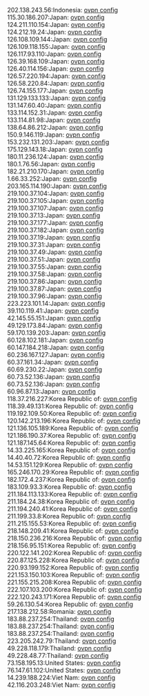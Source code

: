 202.138.243.56:Indonesia: [ovpn config](vpn/202_138_243_56.ovpn)  
115.30.186.207:Japan: [ovpn config](vpn/115_30_186_207.ovpn)  
124.211.110.154:Japan: [ovpn config](vpn/124_211_110_154.ovpn)  
124.212.19.24:Japan: [ovpn config](vpn/124_212_19_24.ovpn)  
126.108.109.144:Japan: [ovpn config](vpn/126_108_109_144.ovpn)  
126.109.118.155:Japan: [ovpn config](vpn/126_109_118_155.ovpn)  
126.117.93.110:Japan: [ovpn config](vpn/126_117_93_110.ovpn)  
126.39.168.109:Japan: [ovpn config](vpn/126_39_168_109.ovpn)  
126.40.114.156:Japan: [ovpn config](vpn/126_40_114_156.ovpn)  
126.57.220.194:Japan: [ovpn config](vpn/126_57_220_194.ovpn)  
126.58.220.84:Japan: [ovpn config](vpn/126_58_220_84.ovpn)  
126.74.155.177:Japan: [ovpn config](vpn/126_74_155_177.ovpn)  
131.129.133.133:Japan: [ovpn config](vpn/131_129_133_133.ovpn)  
131.147.60.40:Japan: [ovpn config](vpn/131_147_60_40.ovpn)  
133.114.152.31:Japan: [ovpn config](vpn/133_114_152_31.ovpn)  
133.114.81.98:Japan: [ovpn config](vpn/133_114_81_98.ovpn)  
138.64.86.212:Japan: [ovpn config](vpn/138_64_86_212.ovpn)  
150.9.146.119:Japan: [ovpn config](vpn/150_9_146_119.ovpn)  
153.232.131.203:Japan: [ovpn config](vpn/153_232_131_203.ovpn)  
175.129.143.18:Japan: [ovpn config](vpn/175_129_143_18.ovpn)  
180.11.236.124:Japan: [ovpn config](vpn/180_11_236_124.ovpn)  
180.1.76.56:Japan: [ovpn config](vpn/180_1_76_56.ovpn)  
182.21.210.170:Japan: [ovpn config](vpn/182_21_210_170.ovpn)  
1.66.33.252:Japan: [ovpn config](vpn/1_66_33_252.ovpn)  
203.165.114.190:Japan: [ovpn config](vpn/203_165_114_190.ovpn)  
219.100.37.104:Japan: [ovpn config](vpn/219_100_37_104.ovpn)  
219.100.37.105:Japan: [ovpn config](vpn/219_100_37_105.ovpn)  
219.100.37.107:Japan: [ovpn config](vpn/219_100_37_107.ovpn)  
219.100.37.13:Japan: [ovpn config](vpn/219_100_37_13.ovpn)  
219.100.37.177:Japan: [ovpn config](vpn/219_100_37_177.ovpn)  
219.100.37.182:Japan: [ovpn config](vpn/219_100_37_182.ovpn)  
219.100.37.19:Japan: [ovpn config](vpn/219_100_37_19.ovpn)  
219.100.37.31:Japan: [ovpn config](vpn/219_100_37_31.ovpn)  
219.100.37.49:Japan: [ovpn config](vpn/219_100_37_49.ovpn)  
219.100.37.51:Japan: [ovpn config](vpn/219_100_37_51.ovpn)  
219.100.37.55:Japan: [ovpn config](vpn/219_100_37_55.ovpn)  
219.100.37.58:Japan: [ovpn config](vpn/219_100_37_58.ovpn)  
219.100.37.86:Japan: [ovpn config](vpn/219_100_37_86.ovpn)  
219.100.37.87:Japan: [ovpn config](vpn/219_100_37_87.ovpn)  
219.100.37.96:Japan: [ovpn config](vpn/219_100_37_96.ovpn)  
223.223.101.14:Japan: [ovpn config](vpn/223_223_101_14.ovpn)  
39.110.119.41:Japan: [ovpn config](vpn/39_110_119_41.ovpn)  
42.145.55.151:Japan: [ovpn config](vpn/42_145_55_151.ovpn)  
49.129.173.84:Japan: [ovpn config](vpn/49_129_173_84.ovpn)  
59.170.139.203:Japan: [ovpn config](vpn/59_170_139_203.ovpn)  
60.128.102.181:Japan: [ovpn config](vpn/60_128_102_181.ovpn)  
60.147.184.218:Japan: [ovpn config](vpn/60_147_184_218.ovpn)  
60.236.167.127:Japan: [ovpn config](vpn/60_236_167_127.ovpn)  
60.37.161.34:Japan: [ovpn config](vpn/60_37_161_34.ovpn)  
60.69.230.22:Japan: [ovpn config](vpn/60_69_230_22.ovpn)  
60.73.52.136:Japan: [ovpn config](vpn/60_73_52_136.ovpn)  
60.73.52.136:Japan: [ovpn config](vpn/60_73_52_136.ovpn)  
60.96.87.13:Japan: [ovpn config](vpn/60_96_87_13.ovpn)  
118.37.216.227:Korea Republic of: [ovpn config](vpn/118_37_216_227.ovpn)  
118.39.49.131:Korea Republic of: [ovpn config](vpn/118_39_49_131.ovpn)  
119.192.109.50:Korea Republic of: [ovpn config](vpn/119_192_109_50.ovpn)  
120.142.213.196:Korea Republic of: [ovpn config](vpn/120_142_213_196.ovpn)  
121.136.105.189:Korea Republic of: [ovpn config](vpn/121_136_105_189.ovpn)  
121.186.190.37:Korea Republic of: [ovpn config](vpn/121_186_190_37.ovpn)  
121.187.145.64:Korea Republic of: [ovpn config](vpn/121_187_145_64.ovpn)  
14.33.225.165:Korea Republic of: [ovpn config](vpn/14_33_225_165.ovpn)  
14.40.40.72:Korea Republic of: [ovpn config](vpn/14_40_40_72.ovpn)  
14.53.151.129:Korea Republic of: [ovpn config](vpn/14_53_151_129.ovpn)  
165.246.170.29:Korea Republic of: [ovpn config](vpn/165_246_170_29.ovpn)  
182.172.4.237:Korea Republic of: [ovpn config](vpn/182_172_4_237.ovpn)  
183.109.93.3:Korea Republic of: [ovpn config](vpn/183_109_93_3.ovpn)  
211.184.113.133:Korea Republic of: [ovpn config](vpn/211_184_113_133.ovpn)  
211.184.24.38:Korea Republic of: [ovpn config](vpn/211_184_24_38.ovpn)  
211.194.240.41:Korea Republic of: [ovpn config](vpn/211_194_240_41.ovpn)  
211.199.33.8:Korea Republic of: [ovpn config](vpn/211_199_33_8.ovpn)  
211.215.155.53:Korea Republic of: [ovpn config](vpn/211_215_155_53.ovpn)  
218.148.209.41:Korea Republic of: [ovpn config](vpn/218_148_209_41.ovpn)  
218.150.236.216:Korea Republic of: [ovpn config](vpn/218_150_236_216.ovpn)  
218.156.95.151:Korea Republic of: [ovpn config](vpn/218_156_95_151.ovpn)  
220.122.141.202:Korea Republic of: [ovpn config](vpn/220_122_141_202.ovpn)  
220.87.125.228:Korea Republic of: [ovpn config](vpn/220_87_125_228.ovpn)  
220.93.199.152:Korea Republic of: [ovpn config](vpn/220_93_199_152.ovpn)  
221.153.150.103:Korea Republic of: [ovpn config](vpn/221_153_150_103.ovpn)  
221.155.215.208:Korea Republic of: [ovpn config](vpn/221_155_215_208.ovpn)  
222.107.103.200:Korea Republic of: [ovpn config](vpn/222_107_103_200.ovpn)  
222.120.243.171:Korea Republic of: [ovpn config](vpn/222_120_243_171.ovpn)  
59.26.130.54:Korea Republic of: [ovpn config](vpn/59_26_130_54.ovpn)  
217.138.212.58:Romania: [ovpn config](vpn/217_138_212_58.ovpn)  
183.88.237.254:Thailand: [ovpn config](vpn/183_88_237_254.ovpn)  
183.88.237.254:Thailand: [ovpn config](vpn/183_88_237_254.ovpn)  
183.88.237.254:Thailand: [ovpn config](vpn/183_88_237_254.ovpn)  
223.205.242.79:Thailand: [ovpn config](vpn/223_205_242_79.ovpn)  
49.228.118.179:Thailand: [ovpn config](vpn/49_228_118_179.ovpn)  
49.228.48.77:Thailand: [ovpn config](vpn/49_228_48_77.ovpn)  
73.158.195.13:United States: [ovpn config](vpn/73_158_195_13.ovpn)  
76.147.61.102:United States: [ovpn config](vpn/76_147_61_102.ovpn)  
14.239.188.224:Viet Nam: [ovpn config](vpn/14_239_188_224.ovpn)  
42.116.203.248:Viet Nam: [ovpn config](vpn/42_116_203_248.ovpn)  
